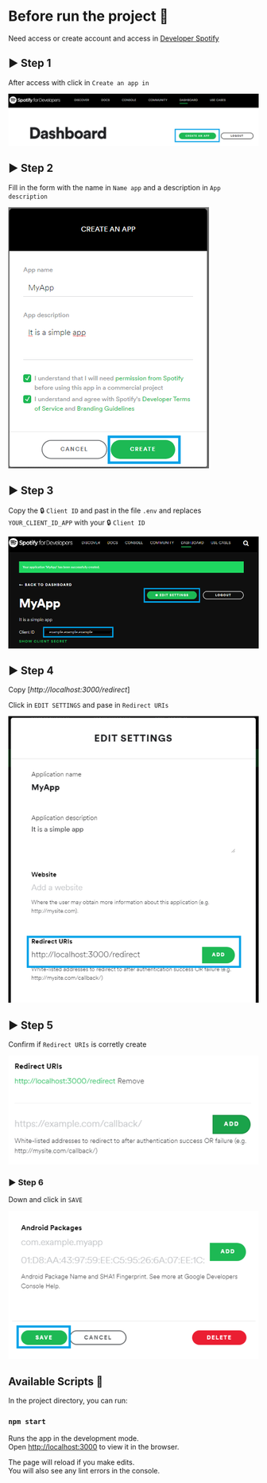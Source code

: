 # Before run the project :rocket:
Need access or create account and access in [Developer Spotify](https://developer.spotify.com/dashboard/) 


## :arrow_forward: Step 1

After access with click in `Create an app in`

![Create App](https://github.com/Eriold/images/blob/master/spotify/Dashboard-create-an-app.png)


## :arrow_forward: Step 2 

Fill in the form with the name in `Name app` and a description in `App description`

![Create App form](https://github.com/Eriold/images/blob/master/spotify/Dashboard-create-an-app-form.png)


## :arrow_forward: Step 3

Copy the :lock: `Client ID` and past in the file `.env` and replaces `YOUR_CLIENT_ID_APP` with your :lock: `Client ID`

![Create App form](https://github.com/Eriold/images/blob/master/spotify/Dashboard-app.png)


## :arrow_forward: Step 4

Copy [*http://localhost:3000/redirect*] 

Click in `EDIT SETTINGS` and pase in `Redirect URIs`

![Settings App form](https://github.com/Eriold/images/blob/master/spotify/Dashboard-app-settings.png)


## :arrow_forward: Step 5

Confirm if  `Redirect URIs` is corretly create

![Settings App added](https://github.com/Eriold/images/blob/master/spotify/Dashboard-app-settings-add-ok.png)


### :arrow_forward: Step 6

Down and click in `SAVE`

![Settings App added](https://github.com/Eriold/images/blob/master/spotify/Dashboard-app-settings-save.png)


## Available Scripts :rocket:

In the project directory, you can run:

### `npm start`

Runs the app in the development mode.\
Open [http://localhost:3000](http://localhost:3000) to view it in the browser.

The page will reload if you make edits.\
You will also see any lint errors in the console.

